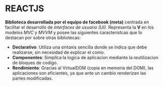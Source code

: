 # REACTJS

__Biblioteca desarrollada por el equipo de facebook (meta)__ centrada en facilitar el desarrollo de _interfaces de usuario (UI)_. Representa la __V__ en los modelos _MVC_ y _MVVM_ y posee las siguientes caracteristcas que lo destacan por sobre otras bibliotecas:

* __Declarativo__: Utiliza una sintaxis sencilla donde se indica que debe realizarse, sin necesidad de explicar el como.
* __Componentes__: Simplica la logica de aplicacion mediante la reutilizacion de bloques de codigo.
* __Rendimiento__: Gracias al VirtualDOM (copia en memoria del DOM), las aplicaciones son eficientes, ya que ante un cambio renderizan las partes modificadas.
